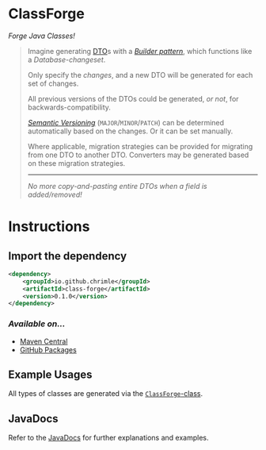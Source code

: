 # ClassForge

*Forge Java Classes!*

> Imagine generating [DTO](https://en.wikipedia.org/wiki/Data_transfer_object)s with a *[Builder pattern](https://en.wikipedia.org/wiki/Builder_pattern)*, which functions like a *Database-changeset*.
>
> Only specify the *changes*, and a new DTO will be generated for each set of changes.
> 
> All previous versions of the DTOs could be generated, *or not*, for backwards-compatibility.
> 
> *[Semantic Versioning](https://semver.org/)* (`MAJOR`/`MINOR`/`PATCH`) can be determined automatically based on the changes.
> Or it can be set manually.
> 
> Where applicable, migration strategies can be provided for migrating from one DTO to another DTO.
> Converters may be generated based on these migration strategies.
> 
> ---
> *No more copy-and-pasting entire DTOs when a field is added/removed!*

# Instructions

## Import the dependency

```xml
<dependency>
    <groupId>io.github.chrimle</groupId>
    <artifactId>class-forge</artifactId>
    <version>0.1.0</version>
</dependency>
```
### *Available on...*
- [Maven Central](https://central.sonatype.com/artifact/io.github.chrimle/class-forge)
- [GitHub Packages](https://github.com/Chrimle/ClassForge/packages/)

## Example Usages

All types of classes are generated via the [`ClassForge`-class](src/main/java/io/github/chrimle/classforge/ClassForge.java).

## JavaDocs
Refer to the [JavaDocs](https://javadoc.io/doc/io.github.chrimle/class-forge/latest/index.html) for further explanations and examples.


